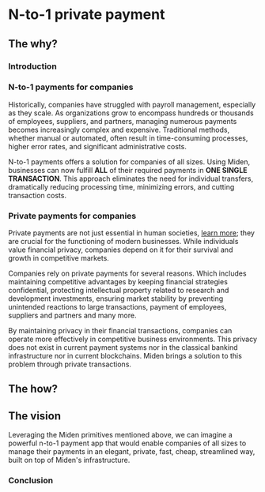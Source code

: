 # N-to-1 private payment

<!-- TODO: Add image -->

## The why?

### Introduction

### N-to-1 payments for companies

Historically, companies have struggled with payroll management, especially as they scale. As organizations grow to encompass hundreds or thousands of employees, suppliers, and partners, managing numerous payments becomes increasingly complex and expensive. Traditional methods, whether manual or automated, often result in time-consuming processes, higher error rates, and significant administrative costs.

N-to-1 payments offers a solution for companies of all sizes. Using Miden, businesses can now fulfill **ALL** of their required payments in **ONE SINGLE TRANSACTION**. This approach eliminates the need for individual transfers, dramatically reducing processing time, minimizing errors, and cutting transaction costs.

### Private payments for companies

Private payments are not just essential in human societies, [learn more](./private_payment.md); they are crucial for the functioning of modern businesses. While individuals value financial privacy, companies depend on it for their survival and growth in competitive markets.

Companies rely on private payments for several reasons. Which includes maintaining competitive advantages by keeping financial strategies confidential, protecting intellectual property related to research and development investments, ensuring market stability by preventing unintended reactions to large transactions, payment of employees, suppliers and partners and many more. 

By maintaining privacy in their financial transactions, companies can operate more effectively in competitive business environments. This privacy does not exist in current payment systems nor in the classical bankind infrastructure nor in current blockchains. Miden brings a solution to this problem through private transactions.

## The how?

## The vision

Leveraging the Miden primitives mentioned above, we can imagine a powerful n-to-1 payment app that would enable companies of all sizes to manage their payments in an elegant, private, fast, cheap, streamlined way, built on top of Miden's infrastructure.

### Conclusion
